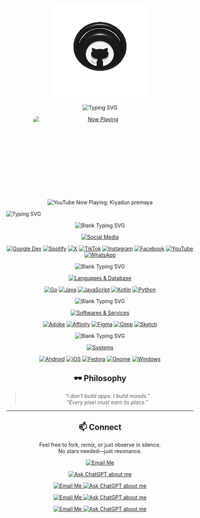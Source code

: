 
<p align="center">
  <img src="ImageToStl.com.gif" alt="Image to STL Preview">
</p>


<p align="center">
  <img src="https://readme-typing-svg.herokuapp.com?lines=♡+Welcome!+Explore+my+world+of+code!;Creativity+and+innovation!+♡&font=Fira+Code&size=24&color=28a745&center=true&width=600&duration=8000" alt="Typing SVG" />
</p>

<p align="center">
  <a href="https://youtube.com/watch?v=iBlpUYogVTw" target="_blank">
    <img src="thumbnail.png" 
         alt="Now Playing" 
         width="360" 
         height="203"
         style="display:block; margin-bottom:20px; border-radius:12px;"/>
  </a>
</p>

<p align="center">
  <img src="https://img.shields.io/badge/YouTube%20Now%20Playing-Kiyadun%20premaya-FF0000?style=for-the-badge&logo=youtube&logoColor=white" alt="YouTube Now Playing: Kiyadun premaya" />
</p>



![Typing SVG](https://readme-typing-svg.herokuapp.com?font=Fira+Code&size=36&pause=100&color=00FF00&center=true&width=800&lines=ﮩ٨ـﮩﮩ٨ـ♡ﮩ٨ـﮩﮩ٨ـ;ﮩ٨ـﮩﮩ٨ـ♡ﮩ٨ـﮩﮩ٨ـ;ﮩ٨ـﮩﮩ٨ـ♡ﮩ٨ـﮩﮩ٨ـ)


<p align="center">
  <img src="https://readme-typing-svg.herokuapp.com?lines=;&lines=;&lines=;&lines=;&lines=;&lines=;&font=Fira+Code&size=24&color=28a745&center=true&width=800&duration=8000" alt="Blank Typing SVG" />
</p>



<p align="center">
  <a href="#"><img src="https://img.shields.io/badge/Social%20Media-28a745?style=for-the-badge&logoColor=white" alt="Social Media"/></a>
</p>

<p align="center">
  <a href="https://developers.google.com/profile/u/mrkaviyaa"><img src="https://img.shields.io/badge/Google%20Dev-4285F4?style=for-the-badge&logo=google&logoColor=white" alt="Google Dev"/></a>
  <a href="https://open.spotify.com/user/22jg2nzzjqglq2mzjqznopmba?si=1oxx6irkQf-81q4RMkK6mg"><img src="https://img.shields.io/badge/Spotify-1ED760?style=for-the-badge&logo=spotify&logoColor=white" alt="Spotify"/></a>
  <a href="https://x.com/mkaviyaa"><img src="https://img.shields.io/badge/X-000000?style=for-the-badge&logo=x&logoColor=white" alt="X"/></a>
  <a href="https://www.tiktok.com/@mkaviyaa"><img src="https://img.shields.io/badge/TikTok-010101?style=for-the-badge&logo=tiktok&logoColor=white" alt="TikTok"/></a>
  <a href="https://www.instagram.com/m.r.kaviyaa/"><img src="https://img.shields.io/badge/Instagram-E4405F?style=for-the-badge&logo=instagram&logoColor=white" alt="Instagram"/></a>
  <a href="https://www.facebook.com/m.r.kaviyaa/"><img src="https://img.shields.io/badge/Facebook-0866FF?style=for-the-badge&logo=facebook&logoColor=white" alt="Facebook"/></a>
  <a href="https://youtube.com/@mr-kaviyaa"><img src="https://img.shields.io/badge/YouTube-FF0000?style=for-the-badge&logo=youtube&logoColor=white" alt="YouTube"/></a>
  <a href="https://wa.me/94705606337"><img src="https://img.shields.io/badge/WhatsApp-25D366?style=for-the-badge&logo=whatsapp&logoColor=white" alt="WhatsApp"/></a>
</p>


<p align="center">
  <img src="https://readme-typing-svg.herokuapp.com?lines=;&lines=;&lines=;&lines=;&lines=;&lines=;&font=Fira+Code&size=24&color=28a745&center=true&width=800&duration=8000" alt="Blank Typing SVG" />
</p>


<p align="center">
  <a href="#"><img src="https://img.shields.io/badge/Languages%20&%20Database-28a745?style=for-the-badge&logoColor=white" alt="Languages & Database"/></a>
</p>

<p align="center">
  <a href="https://golang.org/"><img src="https://img.shields.io/badge/go-%2308afd8.svg?style=for-the-badge&logo=go&logoColor=white" alt="Go"/></a>
  <a href="https://www.java.com/"><img src="https://img.shields.io/badge/java-%23ED8B00.svg?style=for-the-badge&logo=openjdk&logoColor=white" alt="Java"/></a>
  <a href="https://www.javascript.com/"><img src="https://img.shields.io/badge/javascript-%23f0dc55.svg?style=for-the-badge&logo=javascript&logoColor=black" alt="JavaScript"/></a>
  <a href="https://kotlinlang.org/"><img src="https://img.shields.io/badge/kotlin-%237F52FF.svg?style=for-the-badge&logo=kotlin&logoColor=white" alt="Kotlin"/></a>
  <a href="https://www.python.org/"><img src="https://img.shields.io/badge/python-3670A0?style=for-the-badge&logo=python&logoColor=ffdd54" alt="Python"/></a>
</p>


<p align="center">
  <img src="https://readme-typing-svg.herokuapp.com?lines=;&lines=;&lines=;&lines=;&lines=;&lines=;&font=Fira+Code&size=24&color=28a745&center=true&width=800&duration=8000" alt="Blank Typing SVG" />
</p>


<p align="center">
  <a href="#"><img src="https://img.shields.io/badge/Softwares%20&%20Services-28a745?style=for-the-badge&logoColor=white" alt="Softwares & Services"/></a>
</p>

<p align="center">
  <a href="https://www.adobe.com/"><img src="https://img.shields.io/badge/adobe-%23fa1408.svg?style=for-the-badge&logo=adobe&logoColor=white" alt="Adobe"/></a>
  <a href="https://affinity.serif.com/"><img src="https://img.shields.io/badge/Affinity-222324.svg?style=for-the-badge&logo=Affinity&logoColor=white" alt="Affinity"/></a>
  <a href="https://www.figma.com/"><img src="https://img.shields.io/badge/figma-%23f25425.svg?style=for-the-badge&logo=figma&logoColor=white" alt="Figma"/></a>
  <a href="https://www.gimp.org/"><img src="https://img.shields.io/badge/Gimp-605949?style=for-the-badge&logo=gimp&logoColor=FFFFFF" alt="Gimp"/></a>
  <a href="https://www.sketch.com/"><img src="https://img.shields.io/badge/Sketch-fdb008?style=for-the-badge&logo=sketch&logoColor=black" alt="Sketch"/></a>
</p>


<p align="center">
  <img src="https://readme-typing-svg.herokuapp.com?lines=;&lines=;&lines=;&lines=;&lines=;&lines=;&font=Fira+Code&size=24&color=28a745&center=true&width=800&duration=8000" alt="Blank Typing SVG" />
</p>


<p align="center">
  <a href="#"><img src="https://img.shields.io/badge/Systems-28a745?style=for-the-badge&logoColor=white" alt="Systems"/></a>
</p>

<p align="center">
  <a href="https://www.android.com/"><img src="https://img.shields.io/badge/Android-3aab58?style=for-the-badge&logo=android&logoColor=white" alt="Android"/></a>
  <a href="https://www.apple.com/ios/"><img src="https://img.shields.io/badge/iOS-000000?style=for-the-badge&logo=ios&logoColor=white" alt="iOS"/></a>
  <a href="https://getfedora.org/"><img src="https://img.shields.io/badge/Fedora-51A2DA?style=for-the-badge&logo=fedora&logoColor=white" alt="Fedora"/></a>
  <a href="https://www.gnome.org/"><img src="https://img.shields.io/badge/GNOME-080808.svg?style=for-the-badge&logo=GNOME&logoColor=white" alt="Gnome"/></a>
  <a href="https://www.microsoft.com/windows/"><img src="https://img.shields.io/badge/Windows-087cd5?style=for-the-badge&logo=windows&logoColor=white" alt="Windows"/></a>
</p>


<div align="center">

## 🕶️ Philosophy
> _“I don’t build apps. I build moods.”_  
> _“Every pixel must earn its place.”_

---

## 📫 Connect
Feel free to fork, remix, or just observe in silence.  
No stars needed—just resonance.

</div>

<div align="center">

[![Email Me](https://img.shields.io/badge/Email-Me-28a745?style=for-the-badge&logo=gmail&logoColor=white)](mailto:g.y.d.m.kavinda@gmail.com)

</div>

<div align="center">

<a href="https://chat.openai.com/?prompt=Tell+me+about+Mr.Kavinda">
<img src="https://img.shields.io/badge/Ask-ChatGPT-28a745?style=for-the-badge&logo=openai&logoColor=white" alt="Ask ChatGPT about me"/>
</a>

</div>


<p align="center">
  <a href="mailto:g.y.d.m.kavinda@gmail.com">
    <img src="https://img.shields.io/badge/Email-Me-28a745?style=for-the-badge&logo=gmail&logoColor=white" alt="Email Me"/>
  </a>
  <a href="https://chat.openai.com/?prompt=Tell+me+about+Mr.Kavinda">
    <img src="https://img.shields.io/badge/Ask-ChatGPT-28a745?style=for-the-badge&logo=openai&logoColor=white" alt="Ask ChatGPT about me"/>
  </a>
</p>

<p align="center">
  <a href="mailto:g.y.d.m.kavinda@gmail.com">
    <img src="https://img.shields.io/badge/Email-Me-28a745?style=for-the-badge&logo=gmail&logoColor=white" alt="Email Me"/>
  </a>
  <a href="https://chat.openai.com/?prompt=Tell+me+about+Mr.Kavinda">
    <img src="https://img.shields.io/badge/Ask-ChatGPT-28a745?style=for-the-badge&logo=openai&logoColor=white" alt="Ask ChatGPT about me"/>
  </a>
</p>

<p align="center">
  <a href="mailto:g.y.d.m.kavinda@gmail.com">
    <img src="https://img.shields.io/badge/Email-Me-28a745?style=for-the-badge&logo=gmail&logoColor=white" alt="Email Me"/>
  </a>
  <a href="https://chat.openai.com/?prompt=Tell+me+about+Mr.Kavinda">
    <img src="https://img.shields.io/badge/Ask-ChatGPT-28a745?style=for-the-badge&logo=openai&logoColor=white" alt="Ask ChatGPT about me"/>
  </a>
</p>